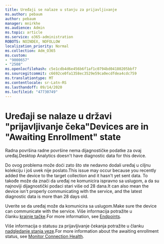 ```yaml
---
title: Uređaji se nalaze u stanju za prijavljivanje
ms.author: pebaum
author: pebaum
manager: mnirkhe
ms.audience: Admin
ms.topic: article
ms.service: o365-administration
ROBOTS: NOINDEX, NOFOLLOW
localization_priority: Normal
ms.collection: Adm_O365
ms.custom:
- "9000657"
- "2508"
ms.openlocfilehash: c5e1cdb4d6e456b6f1af1c0794bd04180205bbf7
ms.sourcegitcommit: c6692ce0fa1358ec3529e59ca0ecdfdea4cdc759
ms.translationtype: MT
ms.contentlocale: sr-Latn-RS
ms.lasthandoff: 09/14/2020
ms.locfileid: "47730749"
---
```

# <a name="devices-are-in-awaiting-enrollment-state"></a><span data-ttu-id="d5074-102">Uređaji se nalaze u državi "prijavljivanje čeka"</span><span class="sxs-lookup"><span data-stu-id="d5074-102">Devices are in "Awaiting Enrollment" state</span></span>

<span data-ttu-id="d5074-103">Radna površina radne površine nema dijagnostičke podatke za ovaj uređaj.</span><span class="sxs-lookup"><span data-stu-id="d5074-103">Desktop Analytics doesn't have diagnostic data for this device.</span></span> 

<span data-ttu-id="d5074-104">Do ovog problema može doći zato što ste nedavno dodali uređaj u ciljnu kolekciju i još uvek nije poslato.</span><span class="sxs-lookup"><span data-stu-id="d5074-104">This issue may occur because you recently added the device to the target collection and it hasn't yet sent data.</span></span> <span data-ttu-id="d5074-105">To takođe može da znači da uređaj ne komunicira ispravno sa uslugom, a da su najnoviji dijagnostički podaci stari više od 28 dana.</span><span class="sxs-lookup"><span data-stu-id="d5074-105">It can also mean the device isn't properly communicating with the service, and the latest diagnostic data is more than 28 days old.</span></span>

<span data-ttu-id="d5074-106">Uverite se da uređaj može da komunicira sa uslugom.</span><span class="sxs-lookup"><span data-stu-id="d5074-106">Make sure the device can communicate with the service.</span></span> <span data-ttu-id="d5074-107">Više informacija potražite u članku [krajnje tačke](https://docs.microsoft.com/configmgr/desktop-analytics/enable-data-sharing#endpoints).</span><span class="sxs-lookup"><span data-stu-id="d5074-107">For more information, see [Endpoints](https://docs.microsoft.com/configmgr/desktop-analytics/enable-data-sharing#endpoints).</span></span>

<span data-ttu-id="d5074-108">Više informacija o statusu za prijavljivanje čekanja potražite u članku [nadgledanje stanja veze](https://docs.microsoft.com/configmgr/desktop-analytics/monitor-connection-health#awaiting-enrollment).</span><span class="sxs-lookup"><span data-stu-id="d5074-108">For more information about the awaiting enrollment status, see [Monitor Connection Health](https://docs.microsoft.com/configmgr/desktop-analytics/monitor-connection-health#awaiting-enrollment).</span></span>